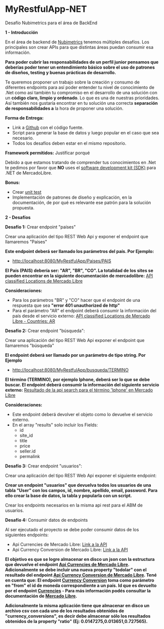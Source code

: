 # MyRestfulApp-NET
Desafío Nubimetrics para el área de BackEnd

**1 - Introducción**

En el área de backend de [Nubimetrics](https://www.nubimetrics.com/) tenemos múltiples desafíos. Los principales son crear APIs para que distintas áreas puedan consumir esa información.

**Para poder cubrir las responsabilidades de un perfil junior pensamos que deberías poder tener un entendimiento básico sobre el uso de patrones de diseños, testing y buenas prácticas de desarrollo.**

Te queremos proponer un trabajo sobre la creación y consumo de diferentes endpoints para así poder entender tu nivel de conocimiento de .Net como así también tu compromiso en el desarrollo de una solución con un **código claro, limpio y ordenado**. Lo que es una de nuestras prioridades. Así también nos gustaría encontrar en tu solución una correcta **separación de responsabilidades a** la hora de proponer una solución.

**Forma de Entrega:**

- Link a [Github](https://github.com/) con el código fuente.
- Script para generar la base de datos y luego popular en el caso que sea necesario.
- Todos los desafíos deben estar en el mismo repositorio.

**Framework permitidos:** Justificar porqué

Debido a que estamos tratando de comprender tus conocimientos en .Net te pedimos por favor que **NO** uses el [software development kit (SDK)](https://github.com/mercadolibre/dotnet-sdk) para .NET de MercadoLibre.

**Bonus:**

- Crear [unit test](https://en.wikipedia.org/wiki/Unit_testing)
- Implementación de patrones de diseño y explicación, en la documentación, de por qué es relevante ese patrón para la solución propuesta.

**2 - Desafíos**

**Desafío 1:** Crear endpoint "países"

Crear una aplicación del tipo REST Web Api y exponer el endpoint que llamaremos "Países"

**Este endpoint deberá ser llamado los parámetros del país. Por Ejemplo:**
- [http://localhost:8080/MyRestfulApp/Paises/PAIS](https://localhost:8080/MyRestfulApp/Paises/PAIS)

**El País (PAIS) debería ser: "AR", "BR", "CO". La totalidad de los sites se pueden encontrar en la siguiente documentación de mercadolibre:** [API classified Locations de Mercado Libre](https://api.mercadolibre.com/classified_locations)

**Consideraciones:**
- Para los parámetros "BR" y "CO" hacer que el endpoint de una respuesta que sea **"error 401 unauthorized de http"**
- Para el parámetro "AR" el endpoint deberá consumir la información del país desde el servicio externo: [API classified Locations de Mercado Libre - Countries: AR](https://api.mercadolibre.com/classified_locations/countries/AR)

**Desafío 2:** Crear endpoint "búsqueda":

Crear una aplicación del tipo REST Web Api exponer el endpoint que llamaremos "búsqueda"

**El endpoint deberá ser llamado por un parámetro de tipo string. Por Ejemplo**
- [http://localhost:8080/MyRestfulApp/busqueda/TERMINO](https://localhost:8080/MyRestfulApp/busqueda/TERMINO)

**El término (TERMINO), por ejemplo Iphone, deberá ser lo que se debe buscar. El endpoint deberá consumir la información del siguiente servicio externo:** [Resultado de la api search para el término 'Iphone' en Mercado Libre](https://api.mercadolibre.com/sites/MLA/search?q=iphone)

**Consideraciones:**
- Este endpoint deberá devolver el objeto como lo devuelve el servicio externo.
- En el array "results" solo incluir los Fields:
  - id
  - site_id
  - title
  - price
  - seller.id
  - permalink

**Desafío 3:** Crear endpoint "usuarios":

Crear una aplicación del tipo REST Web Api exponer el siguiente endpoint:

**Crear un endpoint "usuarios" que devuelva todos los usuarios de una tabla "User" con los campos, id, nombre, apellido, email, password. Para ello crear la base de datos, la tabla y popularla con un script.**

Crear los endpoints necesarios en la misma api rest para el ABM de usuarios.

**Desafío 4:** Consumir datos de endpoints

Al ser ejecutado el proyecto se debe poder consumir datos de los siguientes endpoints:

- Api Currencies de Mercado Libre: [Link a la API](https://api.mercadolibre.com/currencies)
- Api Currency Conversion de Mercado Libre: [Link a la API](https://api.mercadolibre.com/currency_conversions)

**El objetivo es que se logre almacenar en disco un json con la estructura que devuelve el endpoint [Api Currencies de Mercado Libre](https://api.mercadolibre.com/currencies). Adicionalmente se debe incluir una nueva property "todolar" con el resultado del endpoint [Api Currency Conversion de Mercado Libre](https://api.mercadolibre.com/currency_conversions). Tené en cuenta que: El endpoint [Currency Conversion](https://api.mercadolibre.com/currency_conversions/toars) toma como parámetro en "from" el id de moneda correspondiente a un país. Id que es devuelto por el endpoint [Currencies](https://api.mercadolibre.com/currencies) - Para más información podés consultar la documentación de [Mercado Libre](https://developers.mercadolibre.com.ar/es_ar/currencies-and-conversions).**

**Adicionalmente la misma aplicación tiene que almacenar en disco un archivo csv con cada uno de los resultados obtenidos de "currency_conversions", es decir debe almacenar sólo los resultados obtenidos de la property "ratio" (Ej: 0.0147275,0.013651,0.727565).**
